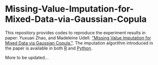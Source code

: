 # Missing-Value-Imputation-for-Mixed-Data-via-Gaussian-Copula

This repository provides codes to reproduce the experiment results in paper: Yuxuan Zhao, and Madeleine Udell. ["Missing Value Imputation for Mixed Data via Gaussian Copula."](https://dl.acm.org/doi/abs/10.1145/3394486.3403106?casa_token=y5buF87Ip1kAAAAA:LNesorhIMdx6ZuXxXz8UdTuwPuJrG2q-CWphz1mxnI-s6KA6FrnCD6KghK9t_9UXkKE4-z_BzhsShA). The imputation algorithm introduced in the paper is available in both [R](https://github.com/udellgroup/mixedgcImp) and [Python](https://github.com/udellgroup/online_mixed_gc_imp).

More to be updated...
